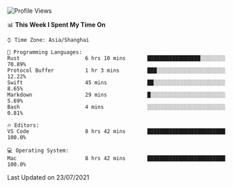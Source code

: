 <!--START_SECTION:waka-->
![Profile Views](http://img.shields.io/badge/Profile%20Views-1-blue)

📊 **This Week I Spent My Time On** 

```text
⌚︎ Time Zone: Asia/Shanghai

💬 Programming Languages: 
Rust                     6 hrs 10 mins       █████████████████░░░░░░░░   70.89% 
Protocol Buffer          1 hr 3 mins         ███░░░░░░░░░░░░░░░░░░░░░░   12.22% 
Swift                    45 mins             ██░░░░░░░░░░░░░░░░░░░░░░░   8.65% 
Markdown                 29 mins             █░░░░░░░░░░░░░░░░░░░░░░░░   5.69% 
Bash                     4 mins              ░░░░░░░░░░░░░░░░░░░░░░░░░   0.81%

🔥 Editors: 
VS Code                  8 hrs 42 mins       █████████████████████████   100.0%

💻 Operating System: 
Mac                      8 hrs 42 mins       █████████████████████████   100.0%

```


 Last Updated on 23/07/2021
<!--END_SECTION:waka-->
